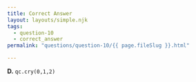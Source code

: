 ```yaml
---
title: Correct Answer
layout: layouts/simple.njk
tags:
  - question-10
  - correct_answer
permalink: "questions/question-10/{{ page.fileSlug }}.html"

---
```



**D.** `qc.cry(0,1,2)`
